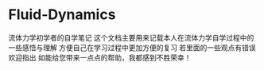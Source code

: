 # Fluid-Dynamics
流体力学初学者的自学笔记
这个文档主要用来记载本人在流体力学自学过程中的一些感悟与理解
方便自己在学习过程中更加方便的复习
若里面的一些观点有错误欢迎指出
如能给您带来一点点的帮助，我都感到不胜荣幸！
